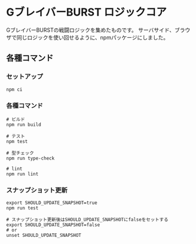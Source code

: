 # GブレイバーBURST ロジックコア

GブレイバーBURSTの戦闘ロジックを集めたものです。
サーバサイド、ブラウザで同じロジックを使い回せるように、npmパッケージにしました。

## 各種コマンド

### セットアップ
```shell
npm ci
```

### 各種コマンド
```shell
# ビルド
npm run build

# テスト
npm test

# 型チェック
npm run type-check

# lint
npm run lint
```

### スナップショット更新
```shell
export SHOULD_UPDATE_SNAPSHOT=true
npm run test

# スナップショット更新後はSHOULD_UPDATE_SNAPSHOTにfalseをセットする
export SHOULD_UPDATE_SNAPSHOT=false
# or
unset SHOULD_UPDATE_SNAPSHOT
```